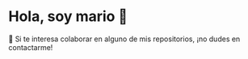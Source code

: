 # Hola, soy mario 👋

💬 Si te interesa colaborar en alguno de mis repositorios, ¡no dudes en contactarme!


